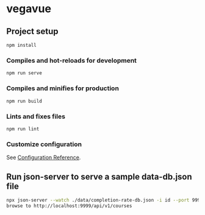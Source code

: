 # vegavue

## Project setup
```
npm install
```

### Compiles and hot-reloads for development
```
npm run serve
```

### Compiles and minifies for production
```
npm run build
```

### Lints and fixes files
```
npm run lint
```

### Customize configuration
See [Configuration Reference](https://cli.vuejs.org/config/).



## Run json-server to serve a sample data-db.json file

```bash
npx json-server --watch ./data/completion-rate-db.json -i id --port 9999 --routes ./data/completion-rate-db-routes.json
browse to http://localhost:9999/api/v1/courses
```
